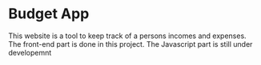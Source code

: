 # Budget App #      
This website is a tool to keep track of a persons incomes and expenses. The front-end part is done in this project. The Javascript part is still under developemnt

